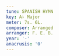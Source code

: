 ```yaml
---
tune: SPANISH HYMN
key: A♭ Major
meter: 7s. 6L.
composer: Arranged
arranger: F. E. B.
year: '-'
anacrusis: '0'
---
```

